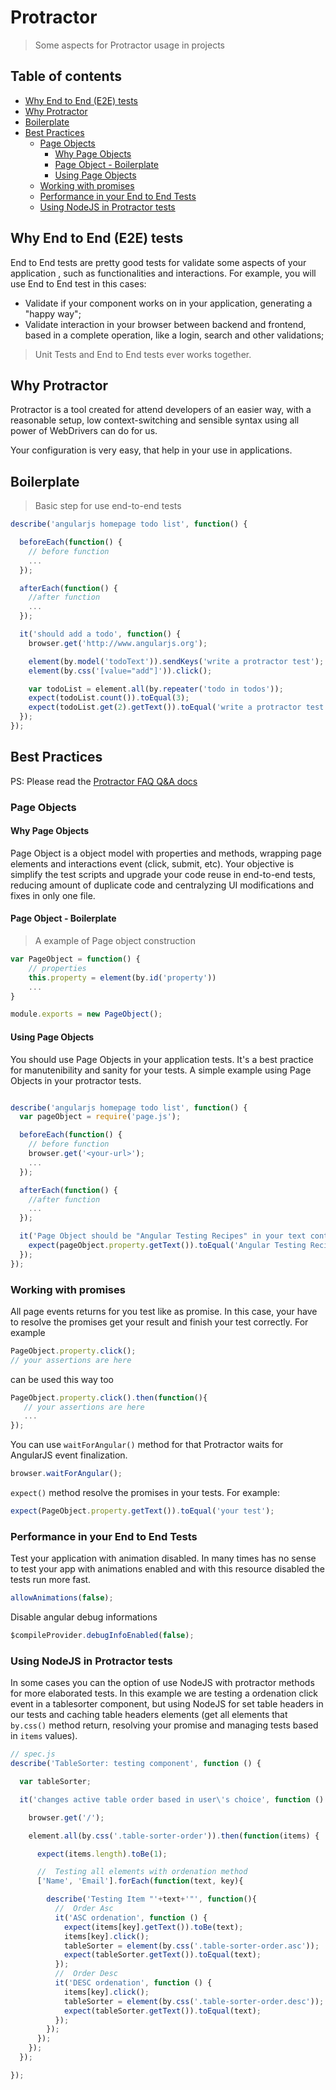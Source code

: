 # Protractor
> Some aspects for Protractor usage in projects


## Table of contents
- [Why End to End (E2E) tests](#why-end-to-end-e2e-tests)
- [Why Protractor](#why-protractor)
- [Boilerplate](#boilerplate)
- [Best Practices](#best-practices)
  - [Page Objects](#page-objects)
    - [Why Page Objects](#why-page-objects)
    - [Page Object - Boilerplate](#page-object---boilerplate)
    - [Using Page Objects](#using-page-objects)
  - [Working with promises](#working-with-promises)
  - [Performance in your End to End Tests](#performance-in-your-end-to-end-tests)
  - [Using NodeJS in Protractor tests](#using-nodejs-in-protractor-tests)


## Why End to End (E2E) tests

End to End tests are pretty good tests for validate some aspects of your application , such as functionalities and interactions. For example, you will use End to End test in this cases:

- Validate if your component works on in your application, generating a "happy way";
- Validate interaction in your browser between backend and frontend, based in a complete operation, like a login, search and other validations;

> Unit Tests and End to End tests ever works together.


## Why Protractor

Protractor is a tool created for attend developers of an easier way, with a reasonable setup, low context-switching and sensible syntax using all power of WebDrivers can do for us.

Your configuration is very easy, that help in your use in applications.


## Boilerplate

> Basic step for use end-to-end tests

```javascript
describe('angularjs homepage todo list', function() {

  beforeEach(function() {
    // before function
    ...
  });

  afterEach(function() {
    //after function
    ...
  });

  it('should add a todo', function() {
    browser.get('http://www.angularjs.org');

    element(by.model('todoText')).sendKeys('write a protractor test');
    element(by.css('[value="add"]')).click();

    var todoList = element.all(by.repeater('todo in todos'));
    expect(todoList.count()).toEqual(3);
    expect(todoList.get(2).getText()).toEqual('write a protractor test');
  });
});
```


## Best Practices

PS: Please read the [Protractor FAQ Q&A docs](https://github.com/angular/protractor/blob/master/docs/faq.md)

### Page Objects


#### Why Page Objects

Page Object is a object model with properties and methods, wrapping page elements and interactions event (click, submit, etc). Your objective is simplify the test scripts and upgrade your code reuse in end-to-end tests, reducing amount of duplicate code and centralyzing UI modifications and fixes in only one file.


#### Page Object - Boilerplate

> A example of Page object construction

```javascript
var PageObject = function() {
    // properties
    this.property = element(by.id('property'))
    ...
}

module.exports = new PageObject();
```


#### Using Page Objects

You should use Page Objects in your application tests. It's a best practice for manutenibility and sanity for your tests. A simple example using Page Objects in your protractor tests.

```javascript

describe('angularjs homepage todo list', function() {
  var pageObject = require('page.js');

  beforeEach(function() {
    // before function
    browser.get('<your-url>');
    ...
  });

  afterEach(function() {
    //after function
    ...
  });

  it('Page Object should be "Angular Testing Recipes" in your text content by default', function() {
    expect(pageObject.property.getText()).toEqual('Angular Testing Recipes');
  });
});
```


### Working with promises

All page events returns for you test like as promise. In this case, your have to resolve the promises get your result and finish your test correctly. For example

```javascript
PageObject.property.click();
// your assertions are here
```

can be used this way too

```javascript
PageObject.property.click().then(function(){
   // your assertions are here
   ...
});
```

You can use `waitForAngular()` method for that Protractor waits for AngularJS event finalization.

```javascript
browser.waitForAngular();
```

`expect()` method resolve the promises in your tests. For example:

```javascript
expect(PageObject.property.getText()).toEqual('your test');
```

### Performance in your End to End Tests

Test your application with animation disabled. In many times has no sense to test your app with animations enabled and with this resource disabled the tests run more fast.

```javascript
allowAnimations(false);
```

Disable angular debug informations

```javascript
$compileProvider.debugInfoEnabled(false);
```


### Using NodeJS in Protractor tests

In some cases you can the option of use NodeJS with protractor methods for more elaborated tests. In this example we are testing a ordenation click event in a tablesorter component, but using NodeJS for set table headers in our tests and caching table headers elements (get all elements that `by.css()` method return, resolving your promise and managing tests based in `items` values).

```javascript
// spec.js
describe('TableSorter: testing component', function () {

  var tableSorter;

  it('changes active table order based in user\'s choice', function () {

    browser.get('/');

    element.all(by.css('.table-sorter-order')).then(function(items) {

      expect(items.length).toBe(1);

      //  Testing all elements with ordenation method
      ['Name', 'Email'].forEach(function(text, key){

        describe('Testing Item "'+text+'"', function(){
          //  Order Asc
          it('ASC ordenation', function () {
            expect(items[key].getText()).toBe(text);
            items[key].click();
            tableSorter = element(by.css('.table-sorter-order.asc'));
            expect(tableSorter.getText()).toEqual(text);
          });
          //  Order Desc
          it('DESC ordenation', function () {
            items[key].click();
            tableSorter = element(by.css('.table-sorter-order.desc'));
            expect(tableSorter.getText()).toEqual(text);
          });
        });
      });
    });
  });

});
```
